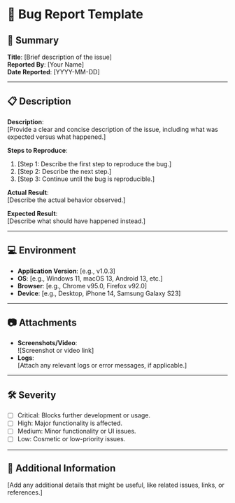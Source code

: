 # 🐞 Bug Report Template

## 📄 Summary
**Title**: [Brief description of the issue]  
**Reported By**: [Your Name]  
**Date Reported**: [YYYY-MM-DD]  

---

## 📋 Description
**Description**:  
[Provide a clear and concise description of the issue, including what was expected versus what happened.]

**Steps to Reproduce**:  
1. [Step 1: Describe the first step to reproduce the bug.]  
2. [Step 2: Describe the next step.]  
3. [Step 3: Continue until the bug is reproducible.]  

**Actual Result**:  
[Describe the actual behavior observed.]

**Expected Result**:  
[Describe what should have happened instead.]

---

## 💻 Environment
- **Application Version**: [e.g., v1.0.3]  
- **OS**: [e.g., Windows 11, macOS 13, Android 13, etc.]  
- **Browser**: [e.g., Chrome v95.0, Firefox v92.0]  
- **Device**: [e.g., Desktop, iPhone 14, Samsung Galaxy S23]  

---

## 📷 Attachments
- **Screenshots/Video**:  
  ![Screenshot or video link]  
- **Logs**:  
  [Attach any relevant logs or error messages, if applicable.]

---

## 🛠 Severity
- [ ] Critical: Blocks further development or usage.  
- [ ] High: Major functionality is affected.  
- [ ] Medium: Minor functionality or UI issues.  
- [ ] Low: Cosmetic or low-priority issues.  

---

## 🔗 Additional Information
[Add any additional details that might be useful, like related issues, links, or references.]

